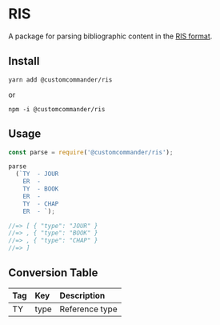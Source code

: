 # RIS

A package for parsing bibliographic content in the [RIS format][ris-file-format].

[ris-file-format]: https://en.wikipedia.org/wiki/RIS_(file_format)

## Install

```
yarn add @customcommander/ris
```

or

```
npm -i @customcommander/ris
```

## Usage

```javascript
const parse = require('@customcommander/ris');

parse
  (`TY  - JOUR
    ER  - 
    TY  - BOOK
    ER  - 
    TY  - CHAP
    ER  - `);

//=> [ { "type": "JOUR" }
//=> , { "type": "BOOK" }
//=> , { "type": "CHAP" }
//=> ]
```

## Conversion Table

| Tag | Key  | Description    |
|:----|:-----|:---------------|
| TY  | type | Reference type |
